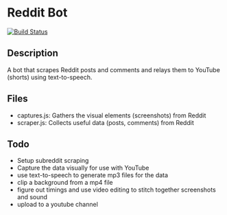 # Reddit Bot
[![Build Status](https://travis-ci.org/joemccann/dillinger.svg?branch=master)](https://travis-ci.org/joemccann/dillinger)
## Description
A bot that scrapes Reddit posts and comments and relays them to YouTube (shorts) using text-to-speech.

## Files
- captures.js: Gathers the visual elements (screenshots) from Reddit
- scraper.js: Collects useful data (posts, comments) from Reddit

## Todo
- Setup subreddit scraping
- Capture the data visually for use with YouTube
- use text-to-speech to generate mp3 files for the data
- clip a background from a mp4 file
- figure out timings and use video editing to stitch together screenshots and sound
- upload to a youtube channel
